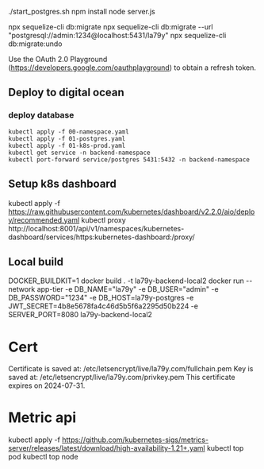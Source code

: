 ./start_postgres.sh
npm install
node server.js

npx sequelize-cli db:migrate
npx sequelize-cli db:migrate --url "postgresql://admin:1234@localhost:5431/la79y"
npx sequelize-cli db:migrate:undo


Use the OAuth 2.0 Playground (https://developers.google.com/oauthplayground) to obtain a refresh token.

## Deploy to digital ocean

### deploy database

```shell
kubectl apply -f 00-namespace.yaml
kubectl apply -f 01-postgres.yaml
kubectl apply -f 01-k8s-prod.yaml
kubectl get service -n backend-namespace
kubectl port-forward service/postgres 5431:5432 -n backend-namespace
```

## Setup k8s dashboard
kubectl apply -f https://raw.githubusercontent.com/kubernetes/dashboard/v2.2.0/aio/deploy/recommended.yaml
kubectl proxy
http://localhost:8001/api/v1/namespaces/kubernetes-dashboard/services/https:kubernetes-dashboard:/proxy/


## Local build
DOCKER_BUILDKIT=1 docker build . -t la79y-backend-local2
docker run --network app-tier -e DB_NAME="la79y" -e DB_USER="admin" -e DB_PASSWORD="1234" -e DB_HOST=la79y-postgres -e JWT_SECRET=4b8e5678fa4c46d5b5f6a2295d50b224   -e SERVER_PORT=8080 la79y-backend-local2

# Cert
Certificate is saved at: /etc/letsencrypt/live/la79y.com/fullchain.pem
Key is saved at:         /etc/letsencrypt/live/la79y.com/privkey.pem
This certificate expires on 2024-07-31.

# Metric api
kubectl apply -f https://github.com/kubernetes-sigs/metrics-server/releases/latest/download/high-availability-1.21+.yaml
kubectl top pod
kubectl top node
